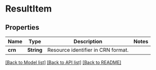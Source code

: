 # ResultItem

## Properties

Name | Type | Description | Notes
------------ | ------------- | ------------- | -------------
**crn** | **String** | Resource identifier in CRN format. | 

[[Back to Model list]](../README.md#documentation-for-models) [[Back to API list]](../README.md#documentation-for-api-endpoints) [[Back to README]](../README.md)


